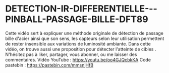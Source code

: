 # DETECTION-IR-DIFFERENTIELLE---PINBALL-PASSAGE-BILLE-DFT89
Cette vidéo sert à expliquer une méthode originale de détection de passage bille d'acier ainsi que son sens, les capteurs selon leur utilisation permettent de rester insensible aux variations de luminosité ambiante. Dans cette vidéo, on trouve aussi une proposition pour détecter l'atteinte de cibles .
N'hésitez pas à liker, partager, vous abonner, ou me laisser des commentaires.
Vidéo YouTube : https://youtu.be/oo4GJQcbkKA
Code pastebin : https://pastebin.com/mmsnjHfB

